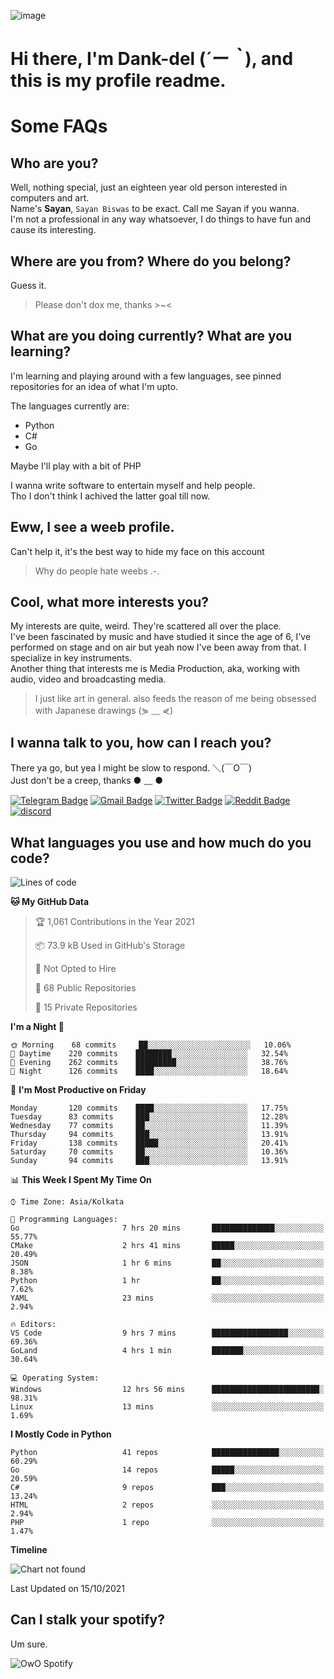 ![image](https://user-images.githubusercontent.com/63096193/125182844-29f20800-e22f-11eb-8dc9-b0f2d29647bb.png)

# **Hi there, I'm Dank-del (*´ー｀*), and this is my profile readme.**
<!--  [![Profile views](https://gpvc.arturio.dev/dank-del)](https://github.com/dank-del) -->
# Some FAQs

## **Who are you?**

Well, nothing special, just an eighteen year old person interested in computers and art. \
Name's **Sayan**, `Sayan Biswas` to be exact. Call me Sayan if you wanna. \
I'm not a professional in any way whatsoever, I do things to have fun and cause its interesting.

## **Where are you from? Where do you belong?**

Guess it.
> Please don't dox me, thanks >~<

## **What are you doing currently? What are you learning?**

I'm learning and playing around with a few languages, see pinned repositories for an idea of what I'm upto.

The languages currently are:

- Python
- C#
- Go

Maybe I'll play with a bit of PHP

I wanna write software to entertain myself and help people. \
Tho I don't think I achived the latter goal till now.

## **Eww, I see a weeb profile.**

Can't help it, it's the best way to hide my face on this account
> Why do people hate weebs .-.

## **Cool, what more interests you?**

My interests are quite, weird. They're scattered all over the place. \
I've been fascinated by music and have studied it since the age of 6, I've performed on stage and on air but yeah now I've been away from that. I specialize in key instruments. \
Another thing that interests me is Media Production, aka, working with audio, video and broadcasting media.

> I just like art in general. also feeds the reason of me being obsessed with Japanese drawings (⋟ ﹏ ⋞)

## **I wanna talk to you, how can I reach you?**

There ya go, but yea I might be slow to respond. ＼(￣O￣) \
Just don't be a creep, thanks ● ﹏ ●

[![Telegram Badge](https://img.shields.io/badge/-dank_as_fuck-1ca0f1?style=flat-square&logo=telegram&logoColor=white&link=https://t.me/dank_as_fuck)](https://t.me/dank_as_fuck)
[![Gmail Badge](https://img.shields.io/badge/-chizuru@kanojo.tk-c14438?style=flat-square&logo=Gmail&logoColor=white&link=mailto:chizuru@kanojo.tk)](mailto:chizuru@kanojo.tk)
[![Twitter Badge](https://img.shields.io/twitter/follow/TheDankDel?style=social)](https://twitter.com/TheDankDel)
[![Reddit Badge](https://img.shields.io/reddit/user-karma/combined/dank_as_fuck_?style=social)](https://www.reddit.com/user/dank_as_fuck_/)
[![discord](https://discord-md-badge.vercel.app/api/shield/506536929152466945?style=social)](https://discordapp.com/users/506536929152466945)

## **What languages you use and how much do you code?**

<!--START_SECTION:waka-->
![Lines of code](https://img.shields.io/badge/From%20Hello%20World%20I%27ve%20Written-940086%20lines%20of%20code-blue)

**🐱 My GitHub Data** 

> 🏆 1,061 Contributions in the Year 2021
 > 
> 📦 73.9 kB Used in GitHub's Storage 
 > 
> 🚫 Not Opted to Hire
 > 
> 📜 68 Public Repositories 
 > 
> 🔑 15 Private Repositories  
 > 
**I'm a Night 🦉** 

```text
🌞 Morning    68 commits     ██░░░░░░░░░░░░░░░░░░░░░░░   10.06% 
🌆 Daytime    220 commits    ████████░░░░░░░░░░░░░░░░░   32.54% 
🌃 Evening    262 commits    █████████░░░░░░░░░░░░░░░░   38.76% 
🌙 Night      126 commits    ████░░░░░░░░░░░░░░░░░░░░░   18.64%

```
📅 **I'm Most Productive on Friday** 

```text
Monday       120 commits    ████░░░░░░░░░░░░░░░░░░░░░   17.75% 
Tuesday      83 commits     ███░░░░░░░░░░░░░░░░░░░░░░   12.28% 
Wednesday    77 commits     ██░░░░░░░░░░░░░░░░░░░░░░░   11.39% 
Thursday     94 commits     ███░░░░░░░░░░░░░░░░░░░░░░   13.91% 
Friday       138 commits    █████░░░░░░░░░░░░░░░░░░░░   20.41% 
Saturday     70 commits     ██░░░░░░░░░░░░░░░░░░░░░░░   10.36% 
Sunday       94 commits     ███░░░░░░░░░░░░░░░░░░░░░░   13.91%

```


📊 **This Week I Spent My Time On** 

```text
⌚︎ Time Zone: Asia/Kolkata

💬 Programming Languages: 
Go                       7 hrs 20 mins       ██████████████░░░░░░░░░░░   55.77% 
CMake                    2 hrs 41 mins       █████░░░░░░░░░░░░░░░░░░░░   20.49% 
JSON                     1 hr 6 mins         ██░░░░░░░░░░░░░░░░░░░░░░░   8.38% 
Python                   1 hr                ██░░░░░░░░░░░░░░░░░░░░░░░   7.62% 
YAML                     23 mins             ░░░░░░░░░░░░░░░░░░░░░░░░░   2.94%

🔥 Editors: 
VS Code                  9 hrs 7 mins        █████████████████░░░░░░░░   69.36% 
GoLand                   4 hrs 1 min         ███████░░░░░░░░░░░░░░░░░░   30.64%

💻 Operating System: 
Windows                  12 hrs 56 mins      ████████████████████████░   98.31% 
Linux                    13 mins             ░░░░░░░░░░░░░░░░░░░░░░░░░   1.69%

```

**I Mostly Code in Python** 

```text
Python                   41 repos            ███████████████░░░░░░░░░░   60.29% 
Go                       14 repos            █████░░░░░░░░░░░░░░░░░░░░   20.59% 
C#                       9 repos             ███░░░░░░░░░░░░░░░░░░░░░░   13.24% 
HTML                     2 repos             ░░░░░░░░░░░░░░░░░░░░░░░░░   2.94% 
PHP                      1 repo              ░░░░░░░░░░░░░░░░░░░░░░░░░   1.47%

```


**Timeline**

![Chart not found](https://raw.githubusercontent.com/Dank-del/Dank-del/main/charts/bar_graph.png) 


 Last Updated on 15/10/2021
<!--END_SECTION:waka-->

## **Can I stalk your spotify?**

Um sure.

![OwO Spotify](https://spotify-recently-played-readme.vercel.app/api?user=31fdrsslnr7nvq4ytqwtw7c4rxfm&count=5)
